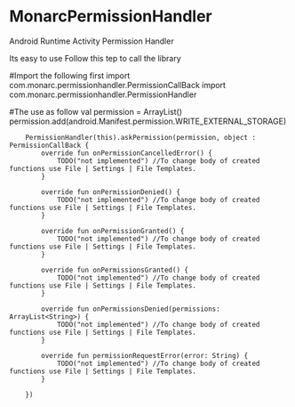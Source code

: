 # MonarcPermissionHandler
Android Runtime Activity Permission Handler

Its easy to use
Follow this tep to call the library


#Import the following first
import com.monarc.permissionhandler.PermissionCallBack
import com.monarc.permissionhandler.PermissionHandler

#The use as follow
val permission = ArrayList<String>()
        permission.add(android.Manifest.permission.WRITE_EXTERNAL_STORAGE)

        PermissionHandler(this).askPermission(permission, object : PermissionCallBack {
            override fun onPermissionCancelledError() {
                TODO("not implemented") //To change body of created functions use File | Settings | File Templates.
            }

            override fun onPermissionDenied() {
                TODO("not implemented") //To change body of created functions use File | Settings | File Templates.
            }

            override fun onPermissionGranted() {
                TODO("not implemented") //To change body of created functions use File | Settings | File Templates.
            }

            override fun onPermissionsGranted() {
                TODO("not implemented") //To change body of created functions use File | Settings | File Templates.
            }

            override fun onPermissionsDenied(permissions: ArrayList<String>) {
                TODO("not implemented") //To change body of created functions use File | Settings | File Templates.
            }

            override fun permissionRequestError(error: String) {
                TODO("not implemented") //To change body of created functions use File | Settings | File Templates.
            }

        })

